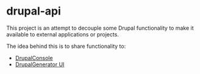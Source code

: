 # drupal-api

This project is an attempt to decouple some Drupal functionality to make it available to external applications or projects.

The idea behind this is to share functionality to:
- [DrupalConsole](https://github.com/hechoendrupal/DrupalConsole)
- [DrupalGenerator UI](drupalgenerator) 
